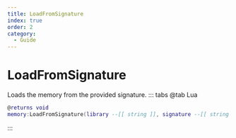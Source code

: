 ```yaml
---
title: LoadFromSignature
index: true
order: 2
category:
  - Guide
---
```


# LoadFromSignature
Loads the memory from the provided signature.
::: tabs
@tab Lua
```lua
@returns void
memory:LoadFromSignature(library --[[ string ]], signature --[[ string ]])
```

:::